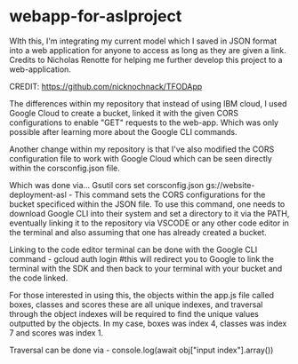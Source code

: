 # webapp-for-aslproject
WIth this, I'm integrating my current model which I saved in JSON format into a web application for anyone to access as long as they are given a link. Credits to Nicholas Renotte for helping me further develop this project to a web-application.

CREDIT: https://github.com/nicknochnack/TFODApp


The differences within my repository that instead of using IBM cloud, I used Google Cloud to create a bucket, linked it with the given CORS configurations to enable "GET" requests to the web-app. Which was only possible after learning more about the Google CLI commands.

Another change within my repository is that I've also modified the CORS configuration file to work with Google Cloud which can be seen directly within the corsconfig.json file.

Which was done via...
Gsutil cors set corsconfig.json gs://website-deployment-asl - This command sets the CORS configurations for the bucket specificed within the JSON file. To use this command, one needs to download Google CLI into their system and set a directory to it via the PATH, eventually linking it to the repository via VSCODE or any other code editor in the terminal and also assuming that one has already created a bucket.

Linking to the code editor terminal can be done with the Google CLI command - gcloud auth login #this will redirect you to Google to link the terminal with the SDK and then back to your terminal with your bucket and the code linked.

For those interested in using this,  the objects within the app.js file called boxes, classes and scores these are all unique indexes, and traversal through the object indexes will be required to find the unique values outputted by the objects. In my case, boxes was index 4, classes was index 7 and scores was index 1.

Traversal can be done via - console.log(await obj["input index"].array())


